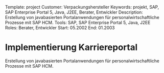 Template: project
Customer: Verpackungshersteller
Keywords: projekt, SAP, SAP Enterprise Portal 5, Java, J2EE, Berater, Entwickler
Description: Erstellung von javabasierten Portalanwendungen für personalwirtschaftliche Prozesse mit SAP HCM.
Tools: SAP, SAP Enterprise Portal 5, Java, J2EE
Roles: Berater, Entwickler
Start: 05.2002
End: 01.2003

# Implementierung Karriereportal

Erstellung von javabasierten Portalanwendungen für personalwirtschaftliche Prozesse mit SAP HCM.


